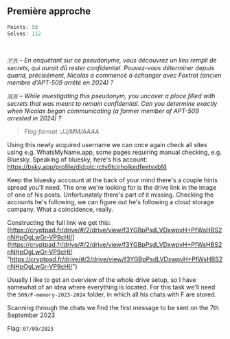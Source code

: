 ## Première approche
```js
Points: 50
Solves: 112
```

<br> 

*🇫🇷 – En enquêtant sur ce pseudonyme, vous découvrez un lieu rempli de secrets, qui aurait dû rester confidentiel.*
*Pouvez-vous déterminer depuis quand, précisément, Nicolas a commencé à échanger avec Foxtrot (ancien membre d'APT-509 arrêté en 2024) ?*

*🇬🇧 – While investigating this pseudonym, you uncover a place filled with secrets that was meant to remain confidential.*
*Can you determine exactly when Nicolas began communicating (a former member of APT-509 arrested in 2024) ?*

> *Flag format :JJ/MM/AAAA*


Using this newly acquired username we can once again check all sites using e.g. WhatsMyName.app, some pages requiring manual checking, e.g. Bluesky. Speaking of bluesky, here's his account: https://bsky.app/profile/did:plc:rctv6tcirholkedfeetvxbf4

Keep the bluesky acccount at the back of your mind there's a couple hints spread you'll need. The one we're looking for is the drive link in the image of one of his posts. Unfortunately there's part of it missing. Checking the accounts he's following, we can figure out he's following a cloud storage company. What a coincidence, really.

Constructing the full link we get this: [https://cryptpad.fr/drive/#/2/drive/view/f3YGBpPsdLVDxwpvH+PfWsHBS2nNHpOgLwGr-VP9cHI/](https://cryptpad.fr/drive/#/2/drive/view/f3YGBpPsdLVDxwpvH+PfWsHBS2nNHpOgLwGr-VP9cHI/ "https://cryptpad.fr/drive/#/2/drive/view/f3YGBpPsdLVDxwpvH+PfWsHBS2nNHpOgLwGr-VP9cHI/")

Usually I like to get an overview of the whole drive setup, so I have somewhat of an idea where everything is located. For this task we'll need the `509/F-memory-2023-2024` folder, in which all his chats with F are stored.

Scanning through the chats we find the first message to be sent on the 7th September 2023

Flag: `07/09/2023`